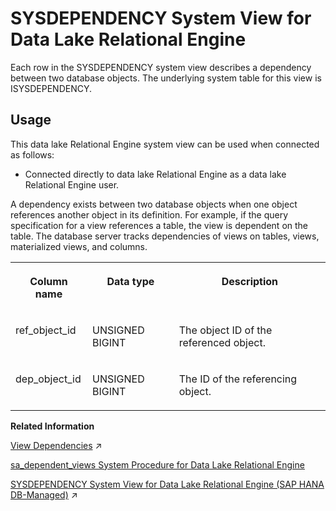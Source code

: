 <!-- loio3be7f6466c5f1014b874ecf96f287f38 -->

# SYSDEPENDENCY System View for Data Lake Relational Engine

Each row in the SYSDEPENDENCY system view describes a dependency between two database objects. The underlying system table for this view is ISYSDEPENDENCY.



<a name="loio3be7f6466c5f1014b874ecf96f287f38__section_bg3_c2q_b4b"/>

## Usage

This data lake Relational Engine system view can be used when connected as follows:

-   Connected directly to data lake Relational Engine as a data lake Relational Engine user.



A dependency exists between two database objects when one object references another object in its definition. For example, if the query specification for a view references a table, the view is dependent on the table. The database server tracks dependencies of views on tables, views, materialized views, and columns.


<table>
<tr>
<th valign="top">

Column name

</th>
<th valign="top">

Data type

</th>
<th valign="top">

Description

</th>
</tr>
<tr>
<td valign="top">

ref\_object\_id

</td>
<td valign="top">

UNSIGNED BIGINT

</td>
<td valign="top">

The object ID of the referenced object.

</td>
</tr>
<tr>
<td valign="top">

dep\_object\_id

</td>
<td valign="top">

UNSIGNED BIGINT

</td>
<td valign="top">

The ID of the referencing object.

</td>
</tr>
</table>

**Related Information**  


[View Dependencies](https://help.sap.com/viewer/a8937bea84f21015a80bc776cf758d50/2024_3_QRC/en-US/7fbf3ca28b2e4c349d7a076cb2225a57.html "A view definition refers to other objects such as data lake Relational Engine columns, tables, and other views, and these references make the view dependent on the objects to which it refers.") :arrow_upper_right:

[sa\_dependent\_views System Procedure for Data Lake Relational Engine](../060-stored-procedures/sa-dependent-views-system-procedure-for-data-lake-relational-engine-3be5950.md "Returns the list of all dependent views for a given table or view.")

[SYSDEPENDENCY System View for Data Lake Relational Engine (SAP HANA DB-Managed)](https://help.sap.com/viewer/a898e08b84f21015969fa437e89860c8/2024_3_QRC/en-US/0865e22dbe0a48d7ae56c62e5a7c57cd.html "Each row in the SYSDEPENDENCY system view describes a dependency between two database objects. The underlying system table for this view is ISYSDEPENDENCY.") :arrow_upper_right:

